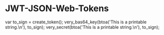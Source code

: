# JWT-JSON-Web-Tokens

<script src="https://cdnjs.cloudflare.com/ajax/libs/crypto-js/4.1.1/crypto-js.min.js"></script>
<script src="https://cdnjs.cloudflare.com/ajax/libs/crypto-js/4.1.1/enc-base64.min.js"></script>

var to_sign = create_token();
very_bas64_key(btoa('This is a printable string.\n'), to_sign);
very_secret(btoa('This is a printable string.\n'), to_sign);

